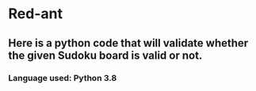# Red-ant
## Here is a python code that will validate whether the given Sudoku board is valid or not.
### Language used: Python 3.8
